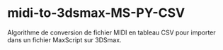 # midi-to-3dsmax-MS-PY-CSV
 Algorithme de conversion de fichier MIDI en tableau CSV pour importer dans un fichier MaxScript sur 3DSmax.
